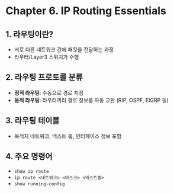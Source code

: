 # Chapter 6. IP Routing Essentials

## 1. 라우팅이란?
- 서로 다른 네트워크 간에 패킷을 전달하는 과정
- 라우터/Layer3 스위치가 수행

## 2. 라우팅 프로토콜 분류
- **정적 라우팅**: 수동으로 경로 지정
- **동적 라우팅**: 라우터끼리 경로 정보를 자동 교환 (RIP, OSPF, EIGRP 등)

## 3. 라우팅 테이블
- 목적지 네트워크, 넥스트 홉, 인터페이스 정보 포함

## 4. 주요 명령어
- `show ip route`
- `ip route <네트워크> <마스크> <넥스트홉>`
- `show running-config`
